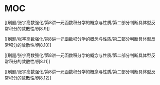 # MOC

[[刷题/张宇高数强化/第8讲一元函数积分学的概念与性质/第二部分判断具体型反常积分的敛散性/例8.9]]

[[刷题/张宇高数强化/第8讲一元函数积分学的概念与性质/第二部分判断具体型反常积分的敛散性/例8.10]]

[[刷题/张宇高数强化/第8讲一元函数积分学的概念与性质/第二部分判断具体型反常积分的敛散性/例8.11]]

[[刷题/张宇高数强化/第8讲一元函数积分学的概念与性质/第二部分判断具体型反常积分的敛散性/例8.12]]